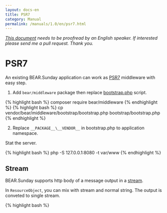 ```yaml
---
layout: docs-en
title: PSR7
category: Manual
permalink: /manuals/1.0/en/psr7.html
---
```


*[This document](https://github.com/bearsunday/bearsunday.github.io/blob/master/manuals/1.0/en/psr7.md) needs to be proofread by an English speaker. If interested please send me a pull request. Thank you.*

# PSR7

An existing BEAR.Sunday application can work as 
[PSR7](http://www.php-fig.org/psr/psr-7/) middleware with easy step.

1) Add `bear/middleware` package then replace [bootstrap.php](https://github.com/bearsunday/BEAR.Middleware/blob/1.x/bootstrap/bootstrap.php) script.

{% highlight bash %}
composer require bear/middleware
{% endhighlight %}
{% highlight bash %}
cp vendor/bear/middleware/bootstrap/bootstrap.php bootstrap/bootstrap.php
{% endhighlight %}

2) Replace `__PACKAGE__\__VENDOR__` in bootstrap.php to application namespace. 

Stat the server.

{% highlight bash %}
php -S 127.0.0.1:8080 -t var/www
{% endhighlight %}

## Stream

BEAR.Sunday supports http body of a message output in a [stream](http://php.net/manual/ja/intro.stream.php).

In `ResourceObject`, you can mix with stream and normal string. The output is conveted to single stream.

{% highlight bash %}
<?php
    public function onGet($name = 'BEAR.Sunday')
    {
        $fp = fopen(__DIR__ . '/image.jpg', 'r');
        stream_filter_append($fp, 'convert.base64-encode');
        $this['greeting'] = 'Hello ' . $name;
        $this['image'] = $fp; // image in base64 format

        return $this;
    }
{% endhighlight %}

## New Project

You can create BEAR.Sunday PSR7 project with `bear/project`.

{% highlight bash %}
composer create-project bear/project my-awesome-project
cd my-awesome-project/
php -S 127.0.0.1:8080 -t var/www/
{% endhighlight %}

Add other middleware or Ray.Di modules upon your request.

 * [oscarotero/psr7-middlewares](https://github.com/oscarotero/psr7-middlewares)
 * [Ray packages](https://packagist.org/packages/ray/)
 * [BEAR packages](https://packagist.org/packages/bear/)
